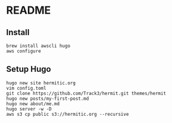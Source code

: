 # README

## Install

    brew install awscli hugo
    aws configure

## Setup Hugo

    hugo new site hermitic.org
    vim config.toml
    git clone https://github.com/Track3/hermit.git themes/hermit
    hugo new posts/my-first-post.md
    hugo new about/me.md
    hugo server -w -D
    aws s3 cp public s3://hermitic.org --recursive


